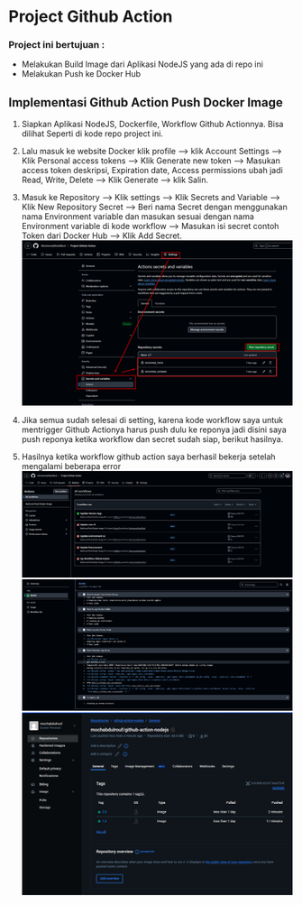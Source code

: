 # Project Github Action
### Project ini bertujuan :
- Melakukan Build Image dari Aplikasi NodeJS yang ada di repo ini
- Melakukan Push ke Docker Hub 

## Implementasi Github Action Push Docker Image

1. Siapkan Aplikasi NodeJS, Dockerfile, Workflow Github Actionnya. Bisa dilihat Seperti di kode repo project ini.

2. Lalu masuk ke website Docker klik profile --> klik Account Settings --> Klik Personal access tokens --> Klik Generate new token --> Masukan access token deskripsi, Expiration date, Access permissions ubah jadi Read, Write, Delete --> Klik Generate --> klik Salin.

3. Masuk ke Repository --> Klik settings --> Klik Secrets and Variable --> Klik New Repository Secret --> Beri nama Secret dengan menggunakan nama Environment variable dan masukan sesuai dengan nama Environment variable di kode workflow --> Masukan isi secret contoh Token dari Docker Hub --> Klik Add Secret.
![contoh-yang-ga-tau-aja](/image/1.png)

4. Jika semua sudah selesai di setting, karena kode workflow saya untuk mentrigger Github Actionya harus push dulu ke reponya jadi disini saya push reponya ketika workflow dan secret sudah siap, berikut hasilnya.

5. Hasilnya ketika workflow github action saya berhasil bekerja setelah mengalami beberapa error
![documentation-1](./image/2.png)
![documentation-2](./image/3.png)
![documentation-3](./image/4.png)
